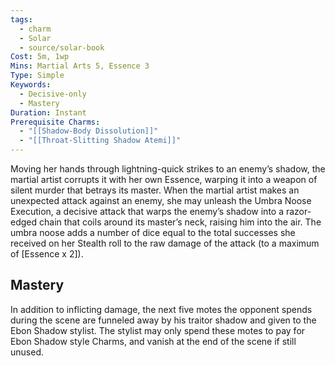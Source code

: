 ```yaml
---
tags:
  - charm
  - Solar
  - source/solar-book
Cost: 5m, 1wp
Mins: Martial Arts 5, Essence 3
Type: Simple
Keywords:
  - Decisive-only
  - Mastery
Duration: Instant
Prerequisite Charms:
  - "[[Shadow-Body Dissolution]]"
  - "[[Throat-Slitting Shadow Atemi]]"
---
```

Moving her hands through lightning-quick strikes to an enemy’s shadow, the martial artist corrupts it with her own Essence, warping it into a weapon of silent murder that betrays its master. When the martial artist makes an unexpected attack against an enemy, she may unleash the Umbra Noose Execution, a decisive attack that warps the enemy’s shadow into a razor-edged chain that coils around its master’s neck, raising him into the air. The umbra noose adds a number of dice equal to the total successes she received on her Stealth roll to the raw damage of the attack (to a maximum of [Essence x 2]). 

## Mastery

In addition to inflicting damage, the next five motes the opponent spends during the scene are funneled away by his traitor shadow and given to the Ebon Shadow stylist. The stylist may only spend these motes to pay for Ebon Shadow style Charms, and vanish at the end of the scene if still unused. 